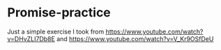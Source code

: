 # Promise-practice

Just a simple exercise I took from https://www.youtube.com/watch?v=DHvZLI7Db8E and https://www.youtube.com/watch?v=V_Kr9OSfDeU
